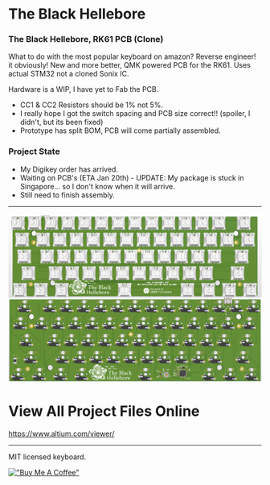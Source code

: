 # The Black Hellebore

### The Black Hellebore, RK61 PCB (Clone)

What to do with the most popular keyboard on amazon? Reverse engineer! it obviously! New and more better, QMK powered PCB for the RK61. Uses actual STM32 not a cloned Sonix IC.
 
Hardware is a WIP, I have yet to Fab the PCB. 

* CC1 & CC2 Resistors should be 1% not 5%.
* I really hope I got the switch spacing and PCB size correct!! (spoiler, I didn't, but its been fixed)
* Prototype has split BOM, PCB will come partially assembled.


### Project State

* My Digikey order has arrived.
* Waiting on PCB's (ETA Jan 20th) - UPDATE: My package is stuck in Singapore... so I don't know when it will arrive.
* Still need to finish assembly. 

---


![Alt text](/src/PCB.png)

 
# View All Project Files Online
 
https://www.altium.com/viewer/

---
 
MIT licensed keyboard.

[!["Buy Me A Coffee"](https://www.buymeacoffee.com/assets/img/custom_images/orange_img.png)](https://www.buymeacoffee.com/mccardlema3)
